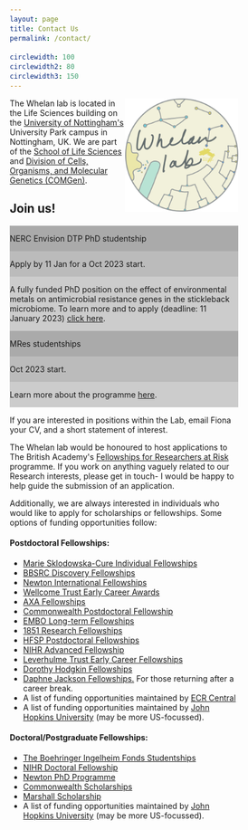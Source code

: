 ```yaml
---
layout: page
title: Contact Us
permalink: /contact/

circlewidth: 100
circlewidth2: 80
circlewidth3: 150
---
```

<head>
<meta name="viewport" content="width=device-width, initial-scale=1">
<style>
* {
  box-sizing: border-box;
}

/* Create three equal columns that floats next to each other */
.column {
  float: left;
  width: 33.33%;
  padding: 10px;
  /*height: 300px; /* Should be removed. Only for demonstration */
}

/* Clear floats after the columns */
.row:after {
  content: "";
  display: table;
  clear: both;
}
</style>
</head>


<div id="content">
<img align="right" src="/assets/images/whelanlab-logo.png" alt="drawing" width="200"/>
The Whelan lab is located in the Life Sciences building on the <a href="https://www.nottingham.ac.uk/">University of Nottingham's</a> University Park campus in Nottingham, UK. We are part of the <a href="https://www.nottingham.ac.uk/life-sciences/">School of Life Sciences</a> and <a href="https://www.nottingham.ac.uk/research/groups/cells-organisms-and-molecular-genetics/index.aspx">Division of Cells, Organisms, and Molecular Genetics (COMGen)</a>. 
&nbsp;
&nbsp;
&nbsp;
&nbsp;

<h2>Join us!</h2>

<div class="row">
  <div class="column" style="background-color:#aaa;">
    <p>NERC Envision DTP PhD studentship</p>
  </div>
  <div class="column" style="background-color:#bbb;">
    <p>Apply by 11 Jan for a Oct 2023 start.</p>
  </div>
  <div class="column" style="background-color:#ccc;">
    <p>A fully funded PhD position on the effect of environmental metals on antimicrobial resistance genes in the stickleback microbiome. To learn more and to apply (deadline: 11 January 2023) <a href="https://www.envision-dtp.org/2022/the-effect-of-environmental-metals-on-the-spread-of-antimicrobial-resistance-genes-in-the-stickleback-skin-microbiome/">click here</a>.</p>
  </div>
</div>
<div class="row">
  <div class="column" style="background-color:#aaa;">
    <p>MRes studentships</p>
  </div>
  <div class="column" style="background-color:#bbb;">
    <p>Oct 2023 start.</p>
  </div>
  <div class="column" style="background-color:#ccc;">
  <p>Learn more about the programme <a href="https://www.nottingham.ac.uk/life-sciences/study-with-us/postgraduate-research/mres-and-phds.aspx">here</a>.</p>
  </div>
</div>

If you are interested in positions within the Lab, email Fiona your CV, and a short statement of interest.


<!--The lab has a project on the study of the human microbiome via in vitro culturing and bioinformatics available via The Nottingham BBSRC Doctoral Training Programme. The application deadline is 30 May 2022. Note: this round of applications are only open to candidates with home fees status. Find out more <a href="https://www.nottingham.ac.uk/bbdtp/index.aspx">here</a>.-->

The Whelan lab would be honoured to host applications to The British Academy's <a href="https://www.thebritishacademy.ac.uk/news/the-british-academy-and-the-council-for-at-risk-academics-announce-new-fellowships-for-researchers-at-risk/">Fellowships for Researchers at Risk</a> programme. If you work on anything vaguely related to our Research interests, please get in touch- I would be happy to help guide the submission of an application.

Additionally, we are always interested in individuals who would like to apply for scholarships or fellowships. Some options of funding opportunities follow:

<h4>Postdoctoral Fellowships:</h4>
<ul>
  <li><a href="https://ec.europa.eu/info/funding-tenders/opportunities/portal/screen/opportunities/topic-details/horizon-msca-2021-pf-01-01;callCode=null;freeTextSearchKeyword=;matchWholeText=true;typeCodes=0,1,2;statusCodes=31094501,31094502,31094503;programmePeriod=2021%20-%202027;programCcm2Id=43108390;programDivisionCode=43108473;focusAreaCode=null;destination=null;mission=null;geographicalZonesCode=null;programmeDivisionProspect=null;startDateLte=null;startDateGte=null;crossCuttingPriorityCode=null;cpvCode=null;performanceOfDelivery=null;sortQuery=sortStatus;orderBy=asc;onlyTenders=false;topicListKey=topicSearchTablePageState">Marie Sklodowska-Cure Individual Fellowships</a></li>
  <li><a href="https://www.ukri.org/opportunity/bbsrc-discovery-fellowships-2022/?utm_medium=email&utm_source=govdelivery">BBSRC Discovery Fellowships</a></li>
  <li><a href="https://royalsociety.org/grants-schemes-awards/grants/newton-international/">Newton International Fellowships</a></li>
  <li><a href="https://wellcome.org/grant-funding/schemes/early-career-awards">Wellcome Trust Early Career Awards</a></li>
  <li><a href="https://www.axa-research.org/en/page/AXA-Fellowships">AXA Fellowships</a></li>
  <li><a href="">Commonwealth Postdoctoral Fellowship</a></li>
  <li><a href="">EMBO Long-term Fellowships</a></li>
  <li><a href="https://royalcommission1851.org/fellowships/research-fellowships">1851 Research Fellowships</a></li>
  <li><a href="">HFSP Postdoctoral Fellowships</a></li>
  <li><a href="https://www.nihr.ac.uk/explore-nihr/academy-programmes/fellowship-programme.htm#three">NIHR Advanced Fellowship</a></li>
  <li><a href="https://www.leverhulme.ac.uk/early-career-fellowships">Leverhulme Trust Early Career Fellowships</a></li>
  <li><a href="https://royalsociety.org/grants-schemes-awards/grants/dorothy-hodgkin-fellowship/">Dorothy Hodgkin Fellowships</a></li>
  <li><a href="https://www.ukri.org/opportunity/daphne-jackson-fellowship/">Daphne Jackson Fellowships.</a> For those returning after a career break.</li>
  <li>A list of funding opportunities maintained by <a href="https://ecrcentral.org/fundings">ECR Central</a></li>
  <li>A list of funding opportunities maintained by <a href="https://research.jhu.edu/rdt/funding-opportunities/postdoctoral/">John Hopkins University</a> (may be more US-focussed).</li>
</ul>

<h4>Doctoral/Postgraduate Fellowships:</h4>
<ul>
  <li><a href="https://www.bifonds.de/fellowships-grants/phd-fellowships/who-can-apply-phd.html">The Boehringer Ingelheim Fonds Studentships</a></li>
  <li><a href="https://www.nihr.ac.uk/explore-nihr/academy-programmes/fellowship-programme.htm#two">NIHR Doctoral Fellowship</a></li>
  <li><a href="https://www.britishcouncil.org/education/he-science/newton-fund/phd-programme">Newton PhD Programme</a></li>
  <li><a href="">Commonwealth Scholarships</a></li>
  <li><a href="https://www.marshallscholarship.org/apply">Marshall Scholarship</a></li>
  <li>A list of funding opportunities maintained by <a href="https://research.jhu.edu/rdt/funding-opportunities/graduate/">John Hopkins University</a> (may be more US-focussed).</li>
</ul>
